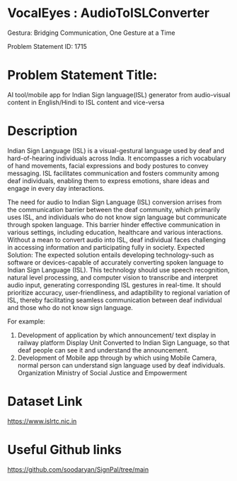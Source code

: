 # VocalEyes : AudioToISLConverter
Gestura: Bridging Communication, One Gesture at a Time

Problem Statement ID: 
1715

# Problem Statement Title: 
AI tool/mobile app for Indian Sign language(ISL) generator from audio-visual content in English/Hindi to ISL content and vice-versa

# Description	
Indian Sign Language (ISL) is a visual-gestural language used by deaf and hard-of-hearing individuals across India. It encompasses a rich vocabulary of hand movements, facial expressions and body postures to convey messaging. ISL facilitates communication and fosters community among deaf individuals, enabling them to express emotions, share ideas and engage in every day interactions. 

The need for audio to Indian Sign Language (ISL) conversion arrises from the communication barrier between the deaf community, which primarily uses ISL, and individuals who do not know sign language but communicate through spoken language. This barrier hinder effective communication in various settings, including education, healthcare and various interactions. Without a mean to convert audio into ISL, deaf individual faces challenging in accessing information and participating fully in society. Expected Solution: The expected solution entails developing technology-such as software or devices-capable of accurately converting spoken language to Indian Sign Language (ISL). This technology should use speech recognition, natural level processing, and computer vision to transcribe and interpret audio input, generating corresponding ISL gestures in real-time. It should prioritize accuracy, user-friendliness, and adaptibility to regional variation of ISL, thereby facilitating seamless communication between deaf individual and those who do not know sign language. 

For example: 
1. Development of application by which announcement/ text display in railway platform Display Unit Converted to Indian Sign Language, so that deaf people can see it and understand the announcement.
2. Development of Mobile app through by which using Mobile Camera, normal person can understand sign language used by deaf individuals.
Organization	Ministry of Social Justice and Empowerment

# Dataset Link	
https://www.islrtc.nic.in

# Useful Github links
https://github.com/soodaryan/SignPal/tree/main
